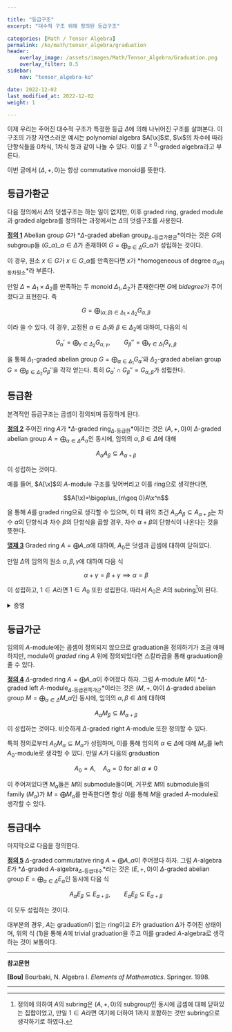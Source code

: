 ```yaml
---

title: "등급구조"
excerpt: "대수적 구조 위에 정의된 등급구조"

categories: [Math / Tensor Algebra]
permalink: /ko/math/tensor_algebra/graduation
header:
    overlay_image: /assets/images/Math/Tensor_Algebra/Graduation.png
    overlay_filter: 0.5
sidebar: 
    nav: "tensor_algebra-ko"

date: 2022-12-02
last_modified_at: 2022-12-02
weight: 1

---
```


이제 우리는 주어진 대수적 구조가 특정한 등급 $\Delta$에 의해 나뉘어진 구조를 살펴본다. 이 구조의 가장 자연스러운 예시는 polynomial algebra $A[\x]$로, $\x$의 차수에 따라 단항식들을 $0$차식, $1$차식 등과 같이 나눌 수 있다. 이를 $\mathbb{Z}^{\geq 0}$-graded algebra라고 부른다. 

이번 글에서 $(\Delta, +,0)$는 항상 commutative monoid를 뜻한다.

## 등급가환군

다음 정의에서 $\Delta$의 덧셈구조는 하는 일이 없지만, 이후 graded ring, graded module과 graded algebra를 정의하는 과정에서는 $\Delta$의 덧셈구조를 사용한다.

<div class="definition" markdown="1">

<ins id="def1">**정의 1**</ins> Abelian group $G$가 *$\Delta$-graded abelian group<sub>$\Delta$-등급가환군</sub>*이라는 것은 $G$의 subgroup들 $(G\_\alpha)\_{\alpha\in\Delta}$가 존재하여 $G=\bigoplus_{\alpha\in\Delta} G\_\alpha$가 성립하는 것이다.

이 경우, 원소 $x\in G$가 $x\in G\_\alpha$를 만족한다면 $x$가 *homogeneous of degree $\alpha$<sub>$\alpha$차 동차원소</sub>*라 부른다.

</div>

만일 $\Delta=\Delta_1\times\Delta_2$를 만족하는 두 monoid $\Delta_1,\Delta_2$가 존재한다면 $G$에 *bidegree*가 주어졌다고 표현한다. 즉

$$G=\bigoplus_{(\alpha,\beta)\in\Delta_1\times\Delta_2}G_{\alpha,\beta}$$

이라 쓸 수 있다. 이 경우, 고정된 $\alpha\in \Delta_1$와 $\beta\in\Delta_2$에 대하여, 다음의 식

$$G_\alpha'=\bigoplus_{\gamma\in\Delta_2}G_{\alpha,\gamma},\qquad G_\beta''=\bigoplus_{\gamma\in\Delta_1}G_{\gamma,\beta}$$

을 통해 $\Delta_1$-graded abelian group $G=\bigoplus_{\alpha\in\Delta_1}G_\alpha'$와 $\Delta_2$-graded abelian group $G=\bigoplus_{\beta\in\Delta_2}G_\beta''$을 각각 얻는다. 특히 $G_\alpha'\cap G_\beta''=G_{\alpha,\beta}$가 성립한다. 

## 등급환

본격적인 등급구조는 곱셈이 정의되며 등장하게 된다.

<div class="definition" markdown="1">

<ins id="def2">**정의 2**</ins> 주어진 ring $A$가 *$\Delta$-graded ring<sub>$\Delta$-등급환</sub>*이라는 것은 $(A,+,0)$이 $\Delta$-graded abelian group $A=\bigoplus_{\alpha\in\Delta}A_\alpha$인 동시에, 임의의 $\alpha,\beta\in\Delta$에 대해 

$$A_\alpha A_\beta\subseteq A_{\alpha+\beta}$$

이 성립하는 것이다.

</div>

예를 들어, $A[\x]$의 $A$-module 구조를 잊어버리고 이를 ring으로 생각한다면, 

$$A[\x]=\bigoplus_{n\geq 0}A\x^n$$

을 통해 $A$를 graded ring으로 생각할 수 있으며, 이 때 위의 조건 $A_\alpha A_\beta\subseteq A_{\alpha+\beta}$는 차수 $\alpha$의 단항식과 차수 $\beta$의 단항식을 곱할 경우, 차수 $\alpha+\beta$의 단항식이 나온다는 것을 뜻한다. 

<div class="proposition" markdown="1">

<ins id="prop3">**명제 3**</ins> Graded ring $A=\bigoplus A\_\alpha$에 대하여, $A_0$은 덧셈과 곱셈에 대하여 닫혀있다. 

만일 $\Delta$의 임의의 원소 $\alpha,\beta,\gamma$에 대하여 다음 식

$$\alpha+\gamma=\beta+\gamma\implies \alpha=\beta$$

이 성립하고, $1\in A$라면 $1\in A_0$ 또한 성립한다. 따라서 $A_0$은 $A$의 subring[^1]이 된다.

</div>
<details class="proof" markdown="1">
<summary>증명</summary>

우선 

$$A_0A_0\subseteq A_0$$

이 성립하고, 또 $A_0$은 덧셈에 대하여 닫혀있으므로 앞선 주장은 자명하다.

$A$가 $1$을 갖는다 가정하고, 

$$1=\sum_{\alpha\in \Delta} e_\alpha$$

이라 하자. 이제 임의의 $x\in A_\beta$에 대하여

$$x=1x=\sum_{\alpha\in\Delta}e_\alpha x$$

이고, 이 때 $\beta=\alpha+\beta$를 만족하는 $\alpha$는 $0$뿐이므로 양 변을 차수별로 비교하여 $x=e_0x$를 얻는다. 비슷하게 $x=xe_0$ 또한 증명할 수 있고, 이 두 식이 모든 homogeneous element에 대해 성립하므로 $A$의 임의의 원소에 대해서도 성립한다. 즉 $1=e_0\in A_0$이 성립한다.

</details>

## 등급가군

임의의 $A$-module에는 곱셈이 정의되지 않으므로 graduation을 정의하기가 조금 애매하지만, module이 *graded* ring $A$ 위에 정의되었다면 스칼라곱을 통해 graduation을 줄 수 있다.

<div class="definition" markdown="1">

<ins id="def4">**정의 4**</ins> $\Delta$-graded ring $A=\bigoplus A\_\alpha$이 주어졌다 하자. 그럼 $A$-module $M$이 *$\Delta$-graded left $A$-module<sub>$\Delta$-등급왼쪽가군</sub>*이라는 것은 $(M,+,0)$이 $\Delta$-graded abelian group $M=\bigoplus_{\alpha\in \Delta}M\_\alpha$인 동시에, 임의의 $\alpha,\beta\in\Delta$에 대하여

$$A_\alpha M_\beta\subseteq M_{\alpha+\beta}$$

이 성립하는 것이다. 비슷하게 $\Delta$-graded right $A$-module 또한 정의할 수 있다. 

</div>

특히 정의로부터 $A_0 M_\alpha\subseteq M_\alpha$가 성립하며, 이를 통해 임의의 $\alpha\in\Delta$에 대해 $M_\alpha$를 left $A_0$-module로 생각할 수 있다. 만일 $A$가 다음의 graduation

$$A_0=A,\quad A_\alpha=0\text{ for all $\alpha\neq 0$}\tag{1}$$

이 주어져있다면 $M_\alpha$들은 $M$의 submodule들이며, 거꾸로 $M$의 submodule들의 family $(M_\alpha)$가 $M=\bigoplus M_\alpha$를 만족한다면 항상 이를 통해 $M$을 graded $A$-module로 생각할 수 있다.

## 등급대수

마지막으로 다음을 정의한다.

<div class="definition" markdown="1">

<ins id="def5">**정의 5**</ins> $\Delta$-graded commutative ring $A=\bigoplus A\_\alpha$이 주어졌다 하자. 그럼 $A$-algebra $E$가 *$\Delta$-graded $A$-algebra<sub>$\Delta$-등급대수</sub>*라는 것은 $(E,+,0)$이 $\Delta$-graded abelian group $E=\bigoplus_{\alpha\in\Delta} E_\alpha$인 동시에 다음 식

$$A_\alpha E_\beta\subseteq E_{\alpha+\beta},\qquad E_\alpha E_\beta\subseteq E_{\alpha+\beta}$$

이 모두 성립하는 것이다.

</div>

대부분의 경우, $A$는 graduation이 없는 ring이고 $E$가 graduation $\Delta$가 주어진 상태이며, 위의 식 (1)을 통해 $A$에 trivial graduation을 주고 이를 graded $A$-algebra로 생각하는 것이 보통이다. 

---

**참고문헌**

**[Bou]** Bourbaki, N. Algebra I. *Elements of Mathematics*. Springer. 1998.  

---

[^1]: 정의에 의하여 $A$의 subring은 $(A,+,0)$의 subgroup인 동시에 곱셈에 대해 닫혀있는 집합이었고, 만일 $1\in A$라면 여기에 더하여 $1$까지 포함하는 것만 subring으로 생각하기로 하였다.